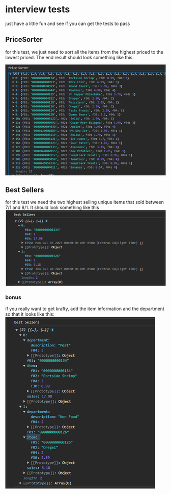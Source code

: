 # interview tests

just have a little fun and see if you can get the tests to pass

## PriceSorter

for this test, we just need to sort all the items from the highest priced to the lowest priced. The end result should look something  like this:

![alt priceSorter](images/priceSorter.png)

##  Best Sellers

for this test we need the two highest selling unique items that sold between 7/1 and 8/1. It should look something like this
![alt bestselling](images/bestSellers.png)

### bonus

if you really want to get krafty, add the item information and the department so that it looks like this:
![alt bonus](images/bestsellingbonus.png)